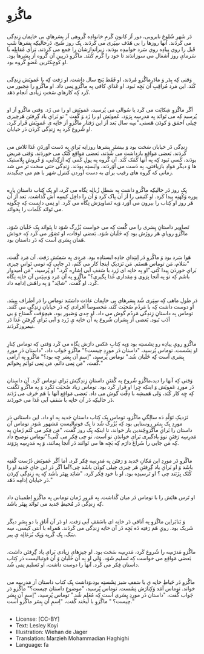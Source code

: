 # ماگُزوِ

##
دَر شَهرِ شُلوغِ نایروبی، دور اَز کانونِ گَرمِ خانوادِه گُروهی اَز پِسَرهایِ بی خانِمان زِندِگی می کَردَند. آنها روزها را بی هَدَف سِپَری می کَردَند. یِک روز صُبح، دَرحالیکِه پِسَرها شَبِ قَبل را رویِ پیادِه رویِ سَرد خوابیدِه بودَند، زیراَندازِشان را جَمع می کَردَند. بَرایِ مُقابِلِه با سَرمایِ روز آشغال می سوزاندَند تا خود را گَرم کُننَد. ماگُزوِ دَربِینِ آن گُروه اَز پِسَرها بود. او کوچِکتَرین عُضوِ گُروه بود.

##
وَقتی کِه پِدَر وَ مادَرِماگُزوِ مُردَند، او فَقَط پَنج سال داشت. او رَفت کِه با عَمویَش زِندِگی کُنَد. این مَرد مُراقِبِ آن بَچِه نَبود. او غَذایِ کافی بِه ماگُزوِ نِمی داد. او ماگُزوِ را مَجبور می کَرد کِه کارهایِ سَختِ زیادی اَنجام دَهَد.

##
اَگَر ماگُزوِ شِکایَت می کَرد یا سُوالی می پُرسید، عَمویَش او را می زَد. وَقتی ماگُزوِ اَز او پُرسید کِه می تَوانَد بِه مَدرِسِه بِرَوَد، عَمویَش او را زَد وَ گُفت " تو بَرایِ یاد گِرِفتَن هَرچیزی خِیلی اَحمَق وَ کودَن هَستی."سِه سال بَعد اَز این رَفتار ماگُزوِ اَز خانِه یِ عَمویَش فَرار کَرد. او شُروع کَرد بِه زِندِگی کَردَن دَر خیابان.

##
زِندِگی دَر خیابان سَخت بود وَ بیشتَرِ پِسَرها روزانِه بَرایِ بِه دَست آوَردَنِ غَذا تَلاش می کَردَند. بَعضی مَواقِع بازداشت می شُدَند، بَعضی مَواقِع کُتَک می خوردَند. وَقتی مَریض بودَند، کَسی نَبود کِه بِه آنها کُمَک کُنَد. آن گُروه بِه پولِ کَمی کِه اَزگِدایی، وَ فُروشِ پِلاستیک ها وَ دیگَر مَوادِ بازیافتی، بِه دَست می آوَردَند، وابَستِه بودَند. زِندِگی حتی سخت تر می شد زمانی که گروه های رقیب برای به دست آوردن کنترل شهر با هم می جنگیدند.

##
یِک روز دَر حالیکِه ماگُزوِ داشت بِه سَطلِ زُبالِه نِگاه می کَرد، او یِک کِتاب داستانِ پارِه پورِه وَکُهنِه پِیدا کَرد. او کَثیفی را اَز آن پاک کَرد وَ آن را داخِل کیسِه اَش گُذاشت. بَعد اَز آن هَر روز او کِتاب را بیرون می آوَرد وَبِه تَصاویرَش نِگاه می کَرد. او نِمی دانِست کِه چِگونِه می تَوانَد کَلَمات را بِخوانَد.

##
تَصاویر داستانِ پِسَری را می گُفت کِه می خواست بُزُرگ شَوَد تا بِتَوانَد یِک خَلَبان شَوَد. ماگُزوِ رویایِ هَر روزَش بود کِه خَلَبان شَوَد. بَعضی اوقات، او تَصَوُر می کَرد کِه خودَش هَمان پِسَری اَست کِه دَر داستان بود.

##
هَوا سَرد بود وَ ماگُزوِ دَر اِبتِدایِ جادِه ایستادِه بود. مَردی بِه سَمتَش رَفت. آن مَرد گُفت، "سَلام، مَن توماس هَستَم. مَن نَزدیکِ اینجا کار می کُنَم، دَر جایی کِه تومی تَوانی چیزی بَرایِ خوردَن پِیدا کُنی."او بِه خانِه ای زَرد با سَقفِ آبی اِشارِه کَرد." او پُرسید، "مَن اُمیدوار باشَم کِه تو بِه آنجا بِرَوی وَ مِقداری غَذا بِگیری؟" ماگُزوِ بِه آن مَرد وَسِپَس آن خانِه نِگاه کَرد. او گُفت، "شایَد" وَ بِه راهَش اِدامِه داد.

##
دَر طولِ ماهی کِه سِپَری شُد پِسَرهایِ بی خانِمان عادَت داشتَند توماس را دَر اَطراف بِبینَد. او دوست داشت کِه با مَردُم صُحبَت کُنَد، مَخصوصاََ اَفرادی کِه دَر خیابان زِندِگی می کُنَند. توماس بِه داستانِ زِندِگی مَردُم گوش می داد. او جِدی وَصَبور بود، هیچوَقت گُستاخ وَ بی اَذَب نَبود. بَعضی اَز پِسَران شُروع بِه آن خانِه یِ زَرد وَ آبی بَرایِ گِرِفتَنِ غَذا دَر نیمروزکَردَند.

##
ماگُزوِ رویِ پیادِه رو نِشَستِه بود وَبِه کِتابِ عَکس دارَش نِگاه می کَرد وَقتی کِه توماس کِنارِ او نِشَست. توماس پُرسید، "داستان دَر مورِدِ چیست؟" ماگُزوِ جَواب داد، "داستان دَر مورِدِ پِسَری اَست کِه خَلَبان شُد." توماس پُرسید، "اِسمِ آن پِسَر چِه بود؟" ماگُزوِ بِه آرامی گُفت، "مَن نِمی دانَم، مَن نِمی تَوانَم بِخوانَم."

##
وَقتی کِه آنها را دید،ماگُزوِ شُروع بِه گُفتَنِ داستانِ زِندِگیَش بَرایِ توماس کَرد. آن داستان دَر مورِدِ عَمویَش وَ اینکِه چِرا او فَرار کَرد بود. توماس زیاد صُحبَت نَکَرد وَ بِه ماگُزوِ نَگُفت کِه چِه کار کُنَد، وَلی هَمیشِه با دِقَّت گوش می داد. بَعضی مَواقِع آنها با هَم حَرف می زَدَند دَر حالیکِه دَر آن خانِه با سَقفِ آبی غَذا می خوردَند.

##
نَزدیکِ تَوَلُدِ دَه سالِگیِ ماگُزوِ، توماس یِک کِتاب داستانِ جَدید بِه او داد. این داستانی دَر مورِدِ یِک پِسَرِ روستایی بود کِه بُزُرگ شُد تا یِک فوتبالیستِ مَشهور شَوَد. توماس آن داستان را بَرایِ ماگُزوِچَندین بار خواند، تا اینکِه یِک روز گُفت، "مَن فِکر می کُنَم زَمانِ بِه مَدرِسِه رَفتَنِ تووَ یادگیری بَرایِ خواندَنِ تو اَست. تو چی فِکر می کُنی؟"توماس توضیح داد کِه مَن جایی را سُراغ دارَم کِه بَچِه ها می تَوانَند دَر آنجا بِمانَند، وَ بِه مَدرِسِه بِرَوَند.

##
ماگُزوِ دَر مورِدِ این مَکانِ جَدید وَ رَفتَن بِه مَدرِسِه فِکر کَرد. اَما اَگَر عَمویَش دُرُست گُفتِه باشَد وَ او بَرایِ یاد گِرِفتَنِ هَر چیزی خِیلی کودَن باشَد چی؟اَما اَگَر دَر این جایِ جَدید او را کُتَک بِزَنَند چی ؟ او تَرسیدِه بود. او با خود فِکر کَرد، "شایَد بِهتَر باشَد کِه بِه زِندِگی کِردَن دَر خیابان اِدامِه دَهَد."

##
او تَرس هایَش را با توماس دَر میان گُذاشت. بِه مُرورِ زَمان توماس بِه ماگُزوِ اِطمینان داد کِه زِندِگی دَر مُحیطِ جَدید می تَوانَد بِهتَر باشَد.

##
وَ بَنابَراین ماگُزوِ بِه اُتاقی دَر خانِه ای باسَقفِ آبی رَفت. او دَر آن اُتاق با دو پِسَرِ دیگَر شَریک بود. رویِ هَم رَفتِه دَه بَچِه دَر آن خانِه زِندِگی می کَردَند. هَمراه با آنتی کیسی، سِه سَگ، یِک گُربِه وَیِک بُزغالِه یِ پیر.

##
ماگُزوِ مَدرَسِه را شُروع کَرد، مَدرِسِه سَخت بود. او چیزهایِ زیادی بَرایِ یاد گِرِفتَن داشت. بَعضی مَواقِع می خواست کِه تَسلیم شَوَد. وَلی او بِه آن خَلَبان وَ آن فوتبالیست دَر کِتاب داستان فِکر می کَرد. آنها را دوست داشت، او تَسلیم نِمی شُد.

##
ماگُزوِ دَر حَیاطِ خانِه یِ با سَقفِ سَبز نِشَستِه بود،وَداشت یِک کتاب داستان اَز مَدرِسِه می خواند. توماس آمَد وَکِنارَش نِشَست. توماس پُرسید، "موضوعِ داستان چیست؟" ماگُزوِ دَر جَواب گُفت، "داستان دَر مورِدِ پِسَری اَست کِه مُعَلِم شُد." توماس پُرسید، "اِسمِ آن پِسَر چیست؟ " ماگُزوِ با لَبخَند گُفت، "اِسمِ آن پِسَر ماگُزوِ اَست."

##
* License: [CC-BY]
* Text: Lesley Koyi
* Illustration: Wiehan de Jager
* Translation: Marzieh Mohammadian Haghighi
* Language: fa
